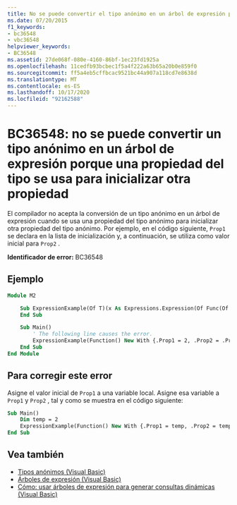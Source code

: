 ```yaml
---
title: No se puede convertir el tipo anónimo en un árbol de expresión porque una propiedad del tipo se usa para inicializar otra propiedad.
ms.date: 07/20/2015
f1_keywords:
- bc36548
- vbc36548
helpviewer_keywords:
- BC36548
ms.assetid: 27de068f-080e-4160-86bf-1ec23fd1925a
ms.openlocfilehash: 11cedfb93bcbec1f5a4f222a63b65a20b0e859f0
ms.sourcegitcommit: ff5a4eb5cffbcac9521bc44a907a118cd7e8638d
ms.translationtype: MT
ms.contentlocale: es-ES
ms.lasthandoff: 10/17/2020
ms.locfileid: "92162588"
---
```

# <a name="bc36548-cannot-convert-anonymous-type-to-an-expression-tree-because-a-property-of-the-type-is-used-to-initialize-another-property"></a>BC36548: no se puede convertir un tipo anónimo en un árbol de expresión porque una propiedad del tipo se usa para inicializar otra propiedad

El compilador no acepta la conversión de un tipo anónimo en un árbol de expresión cuando se usa una propiedad del tipo anónimo para inicializar otra propiedad del tipo anónimo. Por ejemplo, en el código siguiente, `Prop1` se declara en la lista de inicialización y, a continuación, se utiliza como valor inicial para `Prop2` .

**Identificador de error:** BC36548

## <a name="example"></a>Ejemplo

```vb
Module M2

    Sub ExpressionExample(Of T)(x As Expressions.Expression(Of Func(Of T)))
    End Sub

    Sub Main()
        ' The following line causes the error.
        ExpressionExample(Function() New With {.Prop1 = 2, .Prop2 = .Prop1})
    End Sub
End Module
```

## <a name="to-correct-this-error"></a>Para corregir este error

Asigne el valor inicial de `Prop1` a una variable local. Asigne esa variable a `Prop1` y `Prop2` , tal y como se muestra en el código siguiente:

```vb
Sub Main()
    Dim temp = 2
    ExpressionExample(Function() New With {.Prop1 = temp, .Prop2 = temp})
End Sub
```

## <a name="see-also"></a>Vea también

- [Tipos anónimos (Visual Basic)](../../programming-guide/language-features/objects-and-classes/anonymous-types.md)
- [Árboles de expresión (Visual Basic)](../../programming-guide/concepts/expression-trees/index.md)
- [Cómo: usar árboles de expresión para generar consultas dinámicas (Visual Basic)](../../programming-guide/concepts/expression-trees/how-to-use-expression-trees-to-build-dynamic-queries.md)
